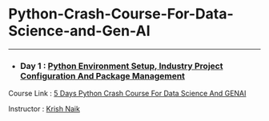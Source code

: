 # Python-Crash-Course-For-Data-Science-and-Gen-AI

---

- ### Day 1 : [Python Environment Setup, Industry Project Configuration And Package Management](https://github.com/HanifaElahi/Python-Crash-Course-For-Data-Science-and-Gen-AI/tree/main/Day%201)


Course Link : [5 Days Python Crash Course For Data Science And GENAI](https://learn.krishnaikacademy.com/web/courses/67a45709933cc2dc14d8ab9f?chapter=67a62f460bd5b7211120a36a)

Instructor : [Krish Naik](https://www.linkedin.com/in/naikkrish/)


